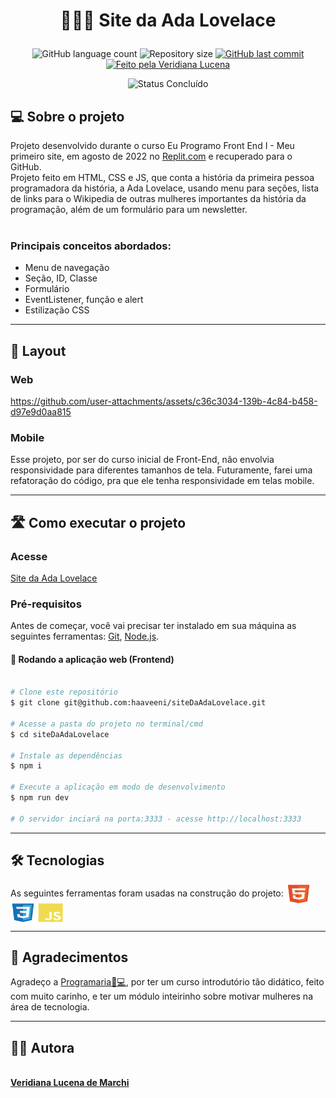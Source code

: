 # <p align="center">👩🏻📜 Site da Ada Lovelace

<p align="center">
  <img alt="GitHub language count" src="https://img.shields.io/github/languages/count/haaveeni/siteDaAdaLovelace?color=%23b21104">

  <img alt="Repository size" src="https://img.shields.io/github/repo-size/haaveeni%2FsiteDaAdaLovelace?color=%23b21104">
  
  <a href="https://github.com/haaveeni/siteDaAdaLovelace/commits/main">
    <img alt="GitHub last commit" src="https://img.shields.io/github/last-commit/haaveeni/siteDaAdaLovelace?color=%23b21104">
  </a>
  
   <a href="">
    <img alt="Feito pela Veridiana Lucena" src="https://img.shields.io/badge/feito%20por%20-Veridiana-b21104">
   </a>

<p align="center">
	<!-- 	<img alt="Status Em Desenvolvimento" src="https://img.shields.io/badge/STATUS-EM%20DESENVOLVIMENTO-green"> -->
<img alt="Status Concluído" src="https://img.shields.io/badge/STATUS-CONCLU%C3%8DDO-brightgreen">
</p>

## 💻 Sobre o projeto

Projeto desenvolvido durante o curso Eu Programo Front End I - Meu primeiro site, em agosto de 2022 no <a href="https://replit.com/@VeriL">Replit.com</a> e recuperado para o GitHub.<br/>
Projeto feito em HTML, CSS e JS, que conta a história da primeira pessoa programadora da história, a Ada Lovelace, usando menu para seções, lista de links para o Wikipedia de outras mulheres importantes da história da programação, além de um formulário para um newsletter.<br/><br/>
### Principais conceitos abordados:
<ul>
	<li>Menu de navegação</li>
	<li>Seção, ID, Classe</li>
	<li>Formulário</li>
	<li>EventListener, função e alert</li>
	<li>Estilização CSS</li>
</ul>

---

## 🎨 Layout

### Web

https://github.com/user-attachments/assets/c36c3034-139b-4c84-b458-d97e9d0aa815

### Mobile
Esse projeto, por ser do curso inicial de Front-End, não envolvia responsividade para diferentes tamanhos de tela. Futuramente, farei uma refatoração do código, pra que ele tenha responsividade em telas mobile.

---

## 🛣️ Como executar o projeto

### Acesse
<a href="https://haaveeni.github.io/siteDaAdaLovelace/">Site da Ada Lovelace</a>

### Pré-requisitos
Antes de começar, você vai precisar ter instalado em sua máquina as seguintes ferramentas:
[Git](https://git-scm.com), [Node.js](https://nodejs.org/en/). 

#### 🧭 Rodando a aplicação web (Frontend)

```bash

# Clone este repositório
$ git clone git@github.com:haaveeni/siteDaAdaLovelace.git

# Acesse a pasta do projeto no terminal/cmd
$ cd siteDaAdaLovelace

# Instale as dependências
$ npm i

# Execute a aplicação em modo de desenvolvimento
$ npm run dev

# O servidor inciará na porta:3333 - acesse http://localhost:3333 

```

---

## 🛠 Tecnologias

As seguintes ferramentas foram usadas na construção do projeto:
<a href = "https://developer.mozilla.org/en-US/docs/Web/HTML"><img align="center" alt="HTML" height="30" width="40" src="https://raw.githubusercontent.com/devicons/devicon/master/icons/html5/html5-original.svg"></a>
<a href = "https://developer.mozilla.org/en-US/docs/Web/CSS"><img align="center" alt="CSS" height="30" width="40" src="https://raw.githubusercontent.com/devicons/devicon/master/icons/css3/css3-original.svg"></a>
<a href = "https://developer.mozilla.org/en-US/docs/Web/JavaScript"><img align="center" alt="JavaScript" height="30" width="40" src="https://raw.githubusercontent.com/devicons/devicon/master/icons/javascript/javascript-plain.svg"></a>

---

## 🤝 Agradecimentos
Agradeço a <a href="https://github.com/programaria">Programaria💜💻</a>, por ter um curso introdutório tão didático, feito com muito carinho, e ter um módulo inteirinho sobre motivar mulheres na área de tecnologia.

---

## 👩🏻 Autora

<a href="https://www.linkedin.com/in/veridiana-lucena/">
 <img src="https://media.licdn.com/dms/image/D4D03AQE7TU2xzZdMtQ/profile-displayphoto-shrink_200_200/0/1715875083059?e=1727308800&v=beta&t=IMNulLJ8nfCxPci-BR6WRLSwNtphIVhohpEqlGyt9QI" width="100px;" alt=""/>
 <br />
 <b>Veridiana Lucena de Marchi</b></a>
 <br />
